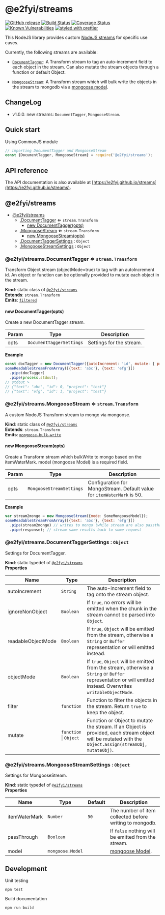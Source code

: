 @e2fyi/streams
======================
[![GitHub release](https://img.shields.io/github/release/e2fyi/streams.svg)](https://github.com/e2fyi/streams/releases)
[![Build Status](https://travis-ci.org/e2fyi/streams.svg?branch=master)](https://travis-ci.org/e2fyi/streams)
[![Coverage Status](https://coveralls.io/repos/github/e2fyi/streams/badge.svg?branch=master)](https://coveralls.io/github/e2fyi/streams?branch=master)
[![Known Vulnerabilities](https://snyk.io/test/github/e2fyi/streams/badge.svg)](https://snyk.io/test/github/e2fyi/streams)
[![styled with prettier](https://img.shields.io/badge/styled_with-prettier-ff69b4.svg)](https://github.com/prettier/prettier)

This NodeJS library provides custom [NodeJS streams](https://nodejs.org/api/stream.html)
for specific use cases.

Currently, the following streams are available:

- [`DocumentTagger`](#module_@e2fyi/streams.DocumentTagger): A Transform stream to tag an auto-increment field to each object in the stream. Can also mutate the stream objects through a function or default Object.

- [`MongooseStream`](#module_@e2fyi/streams.MongooseStream): A Transform stream which will bulk write the objects in the stream to mongodb via a [mongoose model](http://mongoosejs.com/docs/models.html).

## ChangeLog
- v1.0.0: new streams: `DocumentTagger`, `MongooseStream`.

## Quick start
Using CommonJS module
```js
// importing DocumentTagger and MongooseStream
const {DocumentTagger, MongooseStream} = require('@e2fyi/streams');
```

## API reference
The API documentation is also available at [https://e2fyi.github.io/streams](https://e2fyi.github.io/streams).

  <a name="module_@e2fyi/streams"></a>

## @e2fyi/streams

* [@e2fyi/streams](#module_@e2fyi/streams)
    * [.DocumentTagger](#module_@e2fyi/streams.DocumentTagger) ⇐ <code>stream.Transform</code>
        * [new DocumentTagger(opts)](#new_module_@e2fyi/streams.DocumentTagger_new)
    * [.MongooseStream](#module_@e2fyi/streams.MongooseStream) ⇐ <code>stream.Transform</code>
        * [new MongooseStream(opts)](#new_module_@e2fyi/streams.MongooseStream_new)
    * [.DocumentTaggerSettings](#module_@e2fyi/streams.DocumentTaggerSettings) : <code>Object</code>
    * [.MongooseStreamSettings](#module_@e2fyi/streams.MongooseStreamSettings) : <code>Object</code>

<a name="module_@e2fyi/streams.DocumentTagger"></a>

### @e2fyi/streams.DocumentTagger ⇐ <code>stream.Transform</code>
Transform Object stream (objectMode=true) to tag with an autoIncrement id.
 An object or function can be optionally provided to mutate each object in
the stream.

**Kind**: static class of [<code>@e2fyi/streams</code>](#module_@e2fyi/streams)  
**Extends**: <code>stream.Transform</code>  
**Emits**: [<code>filtered</code>](#DocumentTagger+event_filtered)  
<a name="new_module_@e2fyi/streams.DocumentTagger_new"></a>

#### new DocumentTagger(opts)
Create a new DocumentTagger stream.


| Param | Type | Description |
| --- | --- | --- |
| opts | <code>DocumentTaggerSettings</code> | Settings for the stream. |

**Example**  
```js
const docTagger = new DocumentTagger({autoIncrement: 'id', mutate: { project: 'test' }});
someReadableStreamFromArray([{text: 'abc'}, {text: 'efg'}])
  .pipe(docTagger)
  .pipe(process.stdout);
// stdout >
// {"text": "abc", "id": 0, "project": "test"}
// {"text": "efg", "id": 1, "project": "test"}
```
<a name="module_@e2fyi/streams.MongooseStream"></a>

### @e2fyi/streams.MongooseStream ⇐ <code>stream.Transform</code>
A custom NodeJS Transform stream to mongo via mongoose.

**Kind**: static class of [<code>@e2fyi/streams</code>](#module_@e2fyi/streams)  
**Extends**: <code>stream.Transform</code>  
**Emits**: [<code>mongoose-bulk-write</code>](#MongooseStream+event_mongoose-bulk-write)  
<a name="new_module_@e2fyi/streams.MongooseStream_new"></a>

#### new MongooseStream(opts)
Create a Transform stream which bulkWrite to mongo based on the itemWaterMark.
model (mongoose Model) is a required field.


| Param | Type | Description |
| --- | --- | --- |
| opts | <code>MongooseStreamSettings</code> | Configuration for MongoStream. Default value for `itemWaterMark` is 50. |

**Example**  
```js
var stream2mongo = new MongooseStream({mode: SomeMongooseModel});
someReadableStreamFromArray([{text: 'abc'}, {text: 'efg'}])
  .pipe(stream2mongo) // writes to mongo (while stream are also passthrough)
  .pipe(response); // stream same results back to some request
```
<a name="module_@e2fyi/streams.DocumentTaggerSettings"></a>

### @e2fyi/streams.DocumentTaggerSettings : <code>Object</code>
Settings for DocumentTagger.

**Kind**: static typedef of [<code>@e2fyi/streams</code>](#module_@e2fyi/streams)  
**Properties**

| Name | Type | Description |
| --- | --- | --- |
| autoIncrement | <code>String</code> | The auto-increment field to tag onto the stream object. |
| ignoreNonObject | <code>Boolean</code> | If `true`, no errors will be emitted when the chunk in the stream cannot be parsed into `Object`. |
| readableObjectMode | <code>Boolean</code> | If `true`, `Object` will be emitted from the stream, otherwise a `String` or `Buffer` representation or will emitted instead. |
| objectMode | <code>Boolean</code> | If `true`, `Object` will be emitted from the stream, otherwise a `String` or `Buffer` representation or will emitted instead. Overwrites `writableObjectMode`. |
| filter | <code>function</code> | Function to filter the objects in the stream. Return `true` to keep the object. |
| mutate | <code>function</code> \| <code>Object</code> | Function or Object to mutate the stream. If an Object is provided, each stream object will be mutated with the `Object.assign(streamObj, mutateObj)`. |

<a name="module_@e2fyi/streams.MongooseStreamSettings"></a>

### @e2fyi/streams.MongooseStreamSettings : <code>Object</code>
Settings for MongooseStream.

**Kind**: static typedef of [<code>@e2fyi/streams</code>](#module_@e2fyi/streams)  
**Properties**

| Name | Type | Default | Description |
| --- | --- | --- | --- |
| itemWaterMark | <code>Number</code> | <code>50</code> | The number of item collected before writing to mongodb. |
| passThrough | <code>Boolean</code> |  | If `false` nothing will be emitted from the stream. |
| model | <code>mongoose.Model</code> |  | [mongoose Model](http://mongoosejs.com/docs/models.html). |


## Development

Unit testing
```
npm test
```

Build documentation
```
npm run build
```
